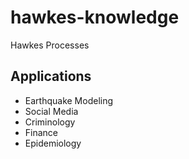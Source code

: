 # hawkes-knowledge
Hawkes Processes

## Applications

- Earthquake Modeling
- Social Media
- Criminology
- Finance
- Epidemiology

